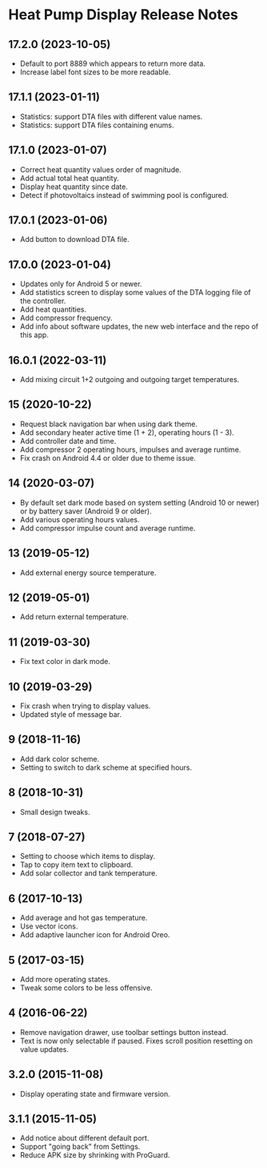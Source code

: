 Heat Pump Display Release Notes
===============================

## 17.2.0 (2023-10-05)

- Default to port 8889 which appears to return more data.
- Increase label font sizes to be more readable.

## 17.1.1 (2023-01-11)

- Statistics: support DTA files with different value names.
- Statistics: support DTA files containing enums.

## 17.1.0 (2023-01-07)

- Correct heat quantity values order of magnitude.
- Add actual total heat quantity.
- Display heat quantity since date.
- Detect if photovoltaics instead of swimming pool is configured.

## 17.0.1 (2023-01-06)

- Add button to download DTA file.

## 17.0.0 (2023-01-04)

- Updates only for Android 5 or newer.
- Add statistics screen to display some values of the DTA logging file of the controller.
- Add heat quantities.
- Add compressor frequency.
- Add info about software updates, the new web interface and the repo of this app.

## 16.0.1 (2022-03-11)

- Add mixing circuit 1+2 outgoing and outgoing target temperatures.

## 15 (2020-10-22)

- Request black navigation bar when using dark theme.
- Add secondary heater active time (1 + 2), operating hours (1 - 3).
- Add controller date and time.
- Add compressor 2 operating hours, impulses and average runtime.
- Fix crash on Android 4.4 or older due to theme issue.

14 (2020-03-07)
--------------

- By default set dark mode based on system setting (Android 10 or newer) or by battery saver (Android 9 or older).
- Add various operating hours values.
- Add compressor impulse count and average runtime.

13 (2019-05-12)
--------------

- Add external energy source temperature.

12 (2019-05-01)
--------------

- Add return external temperature.

11 (2019-03-30)
--------------

- Fix text color in dark mode.

10 (2019-03-29)
--------------

- Fix crash when trying to display values.
- Updated style of message bar.

9 (2018-11-16)
--------------

- Add dark color scheme.
- Setting to switch to dark scheme at specified hours.

8 (2018-10-31)
--------------

- Small design tweaks.

7 (2018-07-27)
--------------

- Setting to choose which items to display.
- Tap to copy item text to clipboard.
- Add solar collector and tank temperature.

6 (2017-10-13)
--------------

- Add average and hot gas temperature.
- Use vector icons.
- Add adaptive launcher icon for Android Oreo.

5 (2017-03-15)
--------------

- Add more operating states.
- Tweak some colors to be less offensive.

4 (2016-06-22)
--------------

- Remove navigation drawer, use toolbar settings button instead.
- Text is now only selectable if paused. Fixes scroll position resetting on value updates.

3.2.0 (2015-11-08)
------------------

- Display operating state and firmware version.

3.1.1 (2015-11-05)
------------------

- Add notice about different default port.
- Support "going back" from Settings.
- Reduce APK size by shrinking with ProGuard.